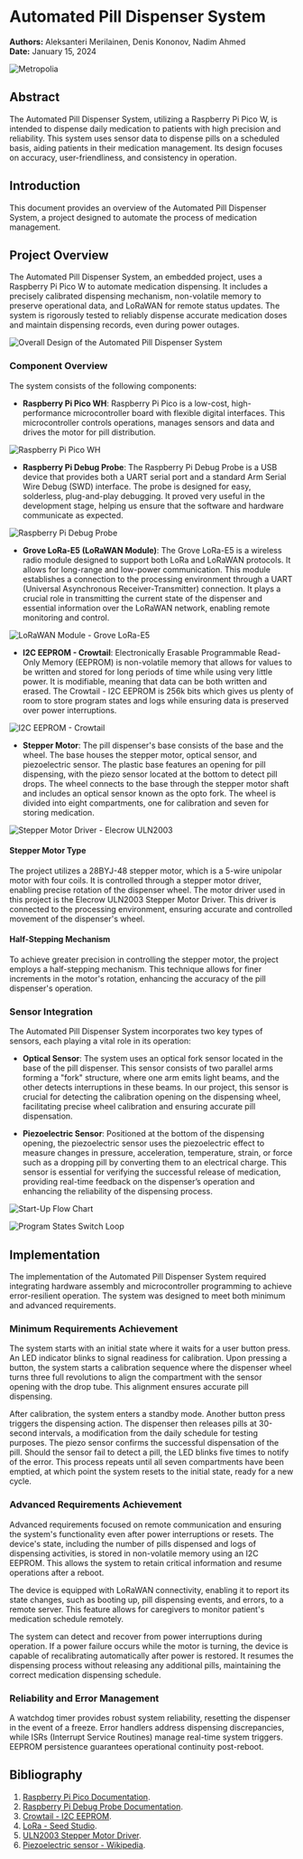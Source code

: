# Automated Pill Dispenser System

**Authors:** Aleksanteri Merilainen, Denis Kononov, Nadim Ahmed  
**Date:** January 15, 2024

![Metropolia](Metropolia.png)

## Abstract

The Automated Pill Dispenser System, utilizing a Raspberry Pi Pico W, is intended to dispense daily medication to patients with high precision and reliability. This system uses sensor data to dispense pills on a scheduled basis, aiding patients in their medication management. Its design focuses on accuracy, user-friendliness, and consistency in operation.

## Introduction

This document provides an overview of the Automated Pill Dispenser System, a project designed to automate the process of medication management.

## Project Overview

The Automated Pill Dispenser System, an embedded project, uses a Raspberry Pi Pico W to automate medication dispensing. It includes a precisely calibrated dispensing mechanism, non-volatile memory to preserve operational data, and LoRaWAN for remote status updates. The system is rigorously tested to reliably dispense accurate medication doses and maintain dispensing records, even during power outages.

![Overall Design of the Automated Pill Dispenser System](All_Components_Pill_Dispenser.png)

### Component Overview

The system consists of the following components:

- **Raspberry Pi Pico WH**: Raspberry Pi Pico is a low-cost, high-performance microcontroller board with flexible digital interfaces. This microcontroller controls operations, manages sensors and data and drives the motor for pill distribution.

![Raspberry Pi Pico WH](Pico.png)

- **Raspberry Pi Debug Probe**: The Raspberry Pi Debug Probe is a USB device that provides both a UART serial port and a standard Arm Serial Wire Debug (SWD) interface. The probe is designed for easy, solderless, plug-and-play debugging. It proved very useful in the development stage, helping us ensure that the software and hardware communicate as expected.

![Raspberry Pi Debug Probe](DeBug_Probe.png)

- **Grove LoRa-E5 (LoRaWAN Module)**: The Grove LoRa-E5 is a wireless radio module designed to support both LoRa and LoRaWAN protocols. It allows for long-range and low-power communication. This module establishes a connection to the processing environment through a UART (Universal Asynchronous Receiver-Transmitter) connection. It plays a crucial role in transmitting the current state of the dispenser and essential information over the LoRaWAN network, enabling remote monitoring and control.

![LoRaWAN Module - Grove LoRa-E5](LoRa.png)

- **I2C EEPROM - Crowtail**: Electronically Erasable Programmable Read-Only Memory (EEPROM) is non-volatile memory that allows for values to be written and stored for long periods of time while using very little power. It is modifiable, meaning that data can be both written and erased. The Crowtail - I2C EEPROM is 256k bits which gives us plenty of room to store program states and logs while ensuring data is preserved over power interruptions.

![I2C EEPROM - Crowtail](EEPROM.png)

- **Stepper Motor**: The pill dispenser's base consists of the base and the wheel. The base houses the stepper motor, optical sensor, and piezoelectric sensor. The plastic base features an opening for pill dispensing, with the piezo sensor located at the bottom to detect pill drops. The wheel connects to the base through the stepper motor shaft and includes an optical sensor known as the opto fork. The wheel is divided into eight compartments, one for calibration and seven for storing medication.

![Stepper Motor Driver - Elecrow ULN2003](Stepper_Motot_Driver.png)

#### Stepper Motor Type
The project utilizes a 28BYJ-48 stepper motor, which is a 5-wire unipolar motor with four coils. It is controlled through a stepper motor driver, enabling precise rotation of the dispenser wheel. The motor driver used in this project is the Elecrow ULN2003 Stepper Motor Driver. This driver is connected to the processing environment, ensuring accurate and controlled movement of the dispenser's wheel.

#### Half-Stepping Mechanism
To achieve greater precision in controlling the stepper motor, the project employs a half-stepping mechanism. This technique allows for finer increments in the motor's rotation, enhancing the accuracy of the pill dispenser's operation.

### Sensor Integration

The Automated Pill Dispenser System incorporates two key types of sensors, each playing a vital role in its operation:

- **Optical Sensor**: The system uses an optical fork sensor located in the base of the pill dispenser. This sensor consists of two parallel arms forming a "fork" structure, where one arm emits light beams, and the other detects interruptions in these beams. In our project, this sensor is crucial for detecting the calibration opening on the dispensing wheel, facilitating precise wheel calibration and ensuring accurate pill dispensation.

- **Piezoelectric Sensor**: Positioned at the bottom of the dispensing opening, the piezoelectric sensor uses the piezoelectric effect to measure changes in pressure, acceleration, temperature, strain, or force such as a dropping pill by converting them to an electrical charge. This sensor is essential for verifying the successful release of medication, providing real-time feedback on the dispenser’s operation and enhancing the reliability of the dispensing process.

![Start-Up Flow Chart](Start.png)

![Program States Switch Loop](Program_States_Switch_Loop.png)

## Implementation

The implementation of the Automated Pill Dispenser System required integrating hardware assembly and microcontroller programming to achieve error-resilient operation. The system was designed to meet both minimum and advanced requirements.

### Minimum Requirements Achievement

The system starts with an initial state where it waits for a user button press. An LED indicator blinks to signal readiness for calibration. Upon pressing a button, the system starts a calibration sequence where the dispenser wheel turns three full revolutions to align the compartment with the sensor opening with the drop tube. This alignment ensures accurate pill dispensing.

After calibration, the system enters a standby mode. Another button press triggers the dispensing action. The dispenser then releases pills at 30-second intervals, a modification from the daily schedule for testing purposes. The piezo sensor confirms the successful dispensation of the pill. Should the sensor fail to detect a pill, the LED blinks five times to notify of the error. This process repeats until all seven compartments have been emptied, at which point the system resets to the initial state, ready for a new cycle.

### Advanced Requirements Achievement

Advanced requirements focused on remote communication and ensuring the system's functionality even after power interruptions or resets. The device's state, including the number of pills dispensed and logs of dispensing activities, is stored in non-volatile memory using an I2C EEPROM. This allows the system to retain critical information and resume operations after a reboot.

The device is equipped with LoRaWAN connectivity, enabling it to report its state changes, such as booting up, pill dispensing events, and errors, to a remote server. This feature allows for caregivers to monitor patient's medication schedule remotely.

The system can detect and recover from power interruptions during operation. If a power failure occurs while the motor is turning, the device is capable of recalibrating automatically after power is restored. It resumes the dispensing process without releasing any additional pills, maintaining the correct medication dispensing schedule.

### Reliability and Error Management

A watchdog timer provides robust system reliability, resetting the dispenser in the event of a freeze. Error handlers address dispensing discrepancies, while ISRs (Interrupt Service Routines) manage real-time system triggers. EEPROM persistence guarantees operational continuity post-reboot.

## Bibliography

1. [Raspberry Pi Pico Documentation](https://www.raspberrypi.com/documentation/microcontrollers/raspberry-pi-pico.html).
2. [Raspberry Pi Debug Probe Documentation](https://www.raspberrypi.com/documentation/microcontrollers/debug-probe.html).
3. [Crowtail - I2C EEPROM](https://www.elecrow.com/wiki/index.php?title=Crowtail-_I2C_EEPROM#Description).
4. [LoRa - Seed Studio](https://www.seeedstudio.com/Grove-LoRa-E5-STM32WLE5JC-p-4867.html).
5. [ULN2003 Stepper Motor Driver](https://lastminuteengineers.com/28byj48-stepper-motor-arduino-tutorial/).
6. [Piezoelectric sensor - Wikipedia](https://en.wikipedia.org/wiki/Piezoelectric_sensor).


